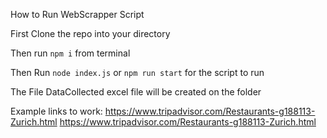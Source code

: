 How to Run WebScrapper Script


First Clone the repo into your directory

Then run ```npm i``` from terminal

Then Run ```node index.js``` or ```npm run start``` for the script to run

The File DataCollected excel file will be created on the folder

Example links to work: https://www.tripadvisor.com/Restaurants-g188113-Zurich.html
https://www.tripadvisor.com/Restaurants-g188113-Zurich.html